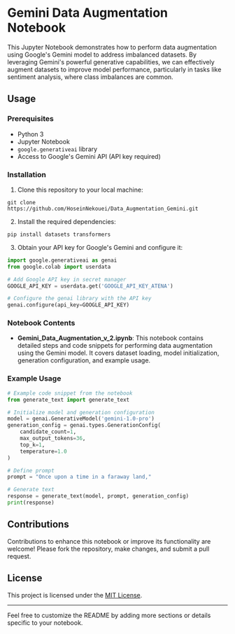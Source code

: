 # Gemini Data Augmentation Notebook

This Jupyter Notebook demonstrates how to perform data augmentation using Google's Gemini model to address imbalanced datasets. By leveraging Gemini's powerful generative capabilities, we can effectively augment datasets to improve model performance, particularly in tasks like sentiment analysis, where class imbalances are common.

## Usage

### Prerequisites

- Python 3
- Jupyter Notebook
- `google.generativeai` library
- Access to Google's Gemini API (API key required)

### Installation

1. Clone this repository to your local machine:

```
git clone https://github.com/HoseinNekouei/Data_Augmentation_Gemini.git
```

2. Install the required dependencies:

```
pip install datasets transformers
```

3. Obtain your API key for Google's Gemini and configure it:

```python
import google.generativeai as genai
from google.colab import userdata

# Add Google API key in secret manager
GOOGLE_API_KEY = userdata.get('GOOGLE_API_KEY_ATENA')

# Configure the genai library with the API key
genai.configure(api_key=GOOGLE_API_KEY)
```

### Notebook Contents

- **Gemini_Data_Augmentation_v_2.ipynb**: This notebook contains detailed steps and code snippets for performing data augmentation using the Gemini model. It covers dataset loading, model initialization, generation configuration, and example usage.

### Example Usage

```python
# Example code snippet from the notebook
from generate_text import generate_text

# Initialize model and generation configuration
model = genai.GenerativeModel('gemini-1.0-pro')
generation_config = genai.types.GenerationConfig(
    candidate_count=1,
    max_output_tokens=36,
    top_k=1,
    temperature=1.0
)

# Define prompt
prompt = "Once upon a time in a faraway land,"

# Generate text
response = generate_text(model, prompt, generation_config)
print(response)
```

## Contributions

Contributions to enhance this notebook or improve its functionality are welcome! Please fork the repository, make changes, and submit a pull request.

## License

This project is licensed under the [MIT License](https://github.com/HoseinNekouei/Data_Augmentation_Gemini/blob/main/LICENSE).

---

Feel free to customize the README by adding more sections or details specific to your notebook.
